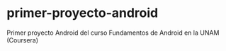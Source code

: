 # primer-proyecto-android
Primer proyecto Android del curso Fundamentos de Android en la UNAM (Coursera)
